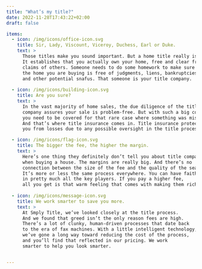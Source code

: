 ```yaml
---
title: "What’s my title?"
date: 2022-11-28T17:43:22+02:00
draft: false

items:
  - icon: /img/icons/office-icon.svg
    title: Sir, Lady, Viscount, Viceroy, Duchess, Earl or Duke.
    text: >
      Those titles make you sound important. But a home title really is important. 
      It establishes that you actually own your home, free and clear from the 
      claims of others. Someone needs to do some homework to make sure that 
      the home you are buying is free of judgments, liens, bankruptcies, 
      and other potential snafus. That someone is your title company.
  
  - icon: /img/icons/building-icon.svg
    title: Are you sure?
    text: >
      In the vast majority of home sales, the due diligence of the title
      company assures your sale is problem-free. But with such a big commitment,
      you need to be covered for that rare case where something was missed.
      And that’s where title insurance comes in. Title insurance protects
      you from losses due to any possible oversight in the title process.

  - icon: /img/icons/flag-icon.svg
    title: The bigger the fee, the higher the margin.
    text: >
      Here’s one thing they definitely don’t tell you about title companies 
      when buying a house. The margins are really big. And there’s no 
      connection between the size of the fee and the quality of the search. 
      It’s more or less the same process everywhere. You can have faith 
      in pretty much all the key players. If you pay a higher fee, 
      all you get is that warm feeling that comes with making them richer.
  
  - icon: /img/icons/message-icon.svg
    title: We work smarter to save you more.
    text: >
      At Smply Title, we’ve looked closely at the title process. 
      And we found that greed isn’t the only reason fees are high. 
      There’s a lot of clunky, human-driven processes that date back 
      to the era of fax machines. With a little intelligent technology, 
      we’ve gone a long way toward reducing the cost of the process, 
      and you’ll find that reflected in our pricing. We work 
      smarter to help you look smarter.


---
```

